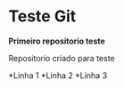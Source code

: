 # Teste Git
 **Primeiro repositorio teste**
 
 Repositorio criado para teste

*Linha 1
*Linha 2
*Linha 3

